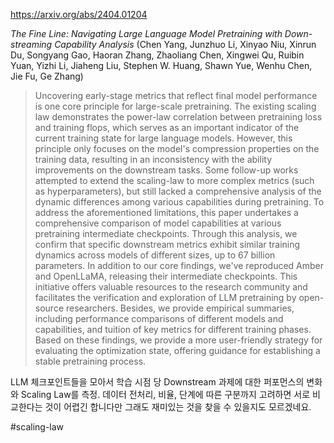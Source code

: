 https://arxiv.org/abs/2404.01204

*The Fine Line: Navigating Large Language Model Pretraining with Down-streaming Capability Analysis* (Chen Yang, Junzhuo Li, Xinyao Niu, Xinrun Du, Songyang Gao, Haoran Zhang, Zhaoliang Chen, Xingwei Qu, Ruibin Yuan, Yizhi Li, Jiaheng Liu, Stephen W. Huang, Shawn Yue, Wenhu Chen, Jie Fu, Ge Zhang)

> Uncovering early-stage metrics that reflect final model performance is one core principle for large-scale pretraining. The existing scaling law demonstrates the power-law correlation between pretraining loss and training flops, which serves as an important indicator of the current training state for large language models. However, this principle only focuses on the model's compression properties on the training data, resulting in an inconsistency with the ability improvements on the downstream tasks. Some follow-up works attempted to extend the scaling-law to more complex metrics (such as hyperparameters), but still lacked a comprehensive analysis of the dynamic differences among various capabilities during pretraining. To address the aforementioned limitations, this paper undertakes a comprehensive comparison of model capabilities at various pretraining intermediate checkpoints. Through this analysis, we confirm that specific downstream metrics exhibit similar training dynamics across models of different sizes, up to 67 billion parameters. In addition to our core findings, we've reproduced Amber and OpenLLaMA, releasing their intermediate checkpoints. This initiative offers valuable resources to the research community and facilitates the verification and exploration of LLM pretraining by open-source researchers. Besides, we provide empirical summaries, including performance comparisons of different models and capabilities, and tuition of key metrics for different training phases. Based on these findings, we provide a more user-friendly strategy for evaluating the optimization state, offering guidance for establishing a stable pretraining process.

LLM 체크포인트들을 모아서 학습 시점 당 Downstream 과제에 대한 퍼포먼스의 변화와 Scaling Law를 측정. 데이터 전처리, 비율, 단계에 따른 구분까지 고려하면 서로 비교한다는 것이 어렵긴 합니다만 그래도 재미있는 것을 찾을 수 있을지도 모르겠네요.

#scaling-law 